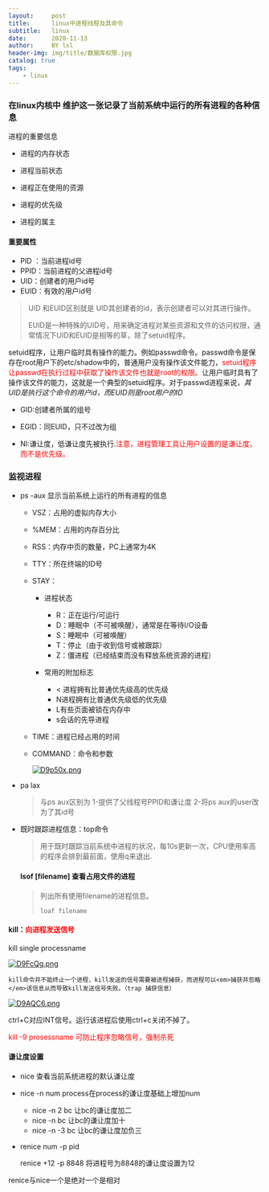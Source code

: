 ```yaml
---
layout:     post
title:      linux中进程线程及其命令
subtitle:   linux
date:       2020-11-13
author:     BY lxl
header-img: img/title/数据库权限.jpg
catalog: true
tags:
    - linux
---
```

<style>
oooo
{
	color:red
}
</style>

###  在linux内核中 维护这一张记录了当前系统中运行的所有进程的各种信息

进程的重要信息

- 进程的内存状态

- 进程当前状态
- 进程正在使用的资源
- 进程的优先级
- 进程的属主

####  重要属性

- PID ：当前进程id号
- PPID：当前进程的父进程id号
- UID：创建者的用户id号
- EUID：有效的用户id号

> UID 和EUID区别就是 UID其创建者的id，表示创建者可以对其进行操作。
>
>EUID是一种特殊的UID号，用来确定进程对某些资源和文件的访问权限，通常情况下UID和EUID是相等的草，除了setuid程序。

setuid程序，让用户临时具有操作的能力。例如passwd命令。passwd命令是保存在root用户下的etc/shadow中的，普通用户没有操作该文件能力，<oooo>setuid程序让passwd在执行过程中获取了操作该文件也就是root的权限。</oooo>让用户临时具有了操作该文件的能力，这就是一个典型的setuid程序。对于passwd进程来说，<em>其UID是执行这个命令的用户id，而EUID则是root用户的ID</em>

- GID:创建者所属的组号
- EGID：同EUID，只不过改为组

- NI:谦让度，低谦让度先被执行.<oooo>注意，进程管理工具让用户设置的是谦让度，而不是优先级。</oooo>

###  监视进程

- ps -aux 显示当前系统上运行的所有进程的信息

  - VSZ：占用的虚拟内存大小

  - %MEM：占用的内存百分比

  - RSS：内存中页的数量，PC上通常为4K

  - TTY：所在终端的ID号

  - STAY：

    - 进程状态

    	- R：正在运行/可运行
    	- D：睡眠中（不可被唤醒），通常是在等待I/O设备
    	- S：睡眠中（可被唤醒）
    	- T：停止（由于收到信号或被跟踪）
    	- Z：僵进程（已经结束而没有释放系统资源的进程）
    
    - 常用的附加标志
      - < 进程拥有比普通优先级高的优先级
      - N进程拥有比普通优先级低的优先级
      - L有些页面被锁在内存中
      - s会话的先导进程
  
  - TIME：进程已经占用的时间
  
  - COMMAND：命令和参数
  
    [![D9p50x.png](https://s3.ax1x.com/2020/11/13/D9p50x.png)](https://imgchr.com/i/D9p50x)

- pa lax 

  >与ps aux区别为 1-提供了父线程号PPID和谦让度 2-将ps aux的user改为了其id号

- 既时跟踪进程信息：top命令

  >用于既时跟踪当前系统中进程的状况，每10s更新一次，CPU使用率高的程序会排到最前面，使用q来退出.

  ####  lsof [filename] 查看占用文件的进程

  >列出所有使用filename的进程信息。
  >
  >```linux
  >loaf filename
  >```

####  kill：<oooo>向进程发送信号</oooo>

kill single processname 

[![D9FcQg.png](https://s3.ax1x.com/2020/11/13/D9FcQg.png)](https://imgchr.com/i/D9FcQg)

 	kill命令并不能终止一个进程，kill发送的信号需要被进程捕获，而进程可以<em>捕获并忽略</em>该信息从而导致kill发送信号失败。（trap 捕获信息）

[![D9AQC6.png](https://s3.ax1x.com/2020/11/13/D9AQC6.png)](https://imgchr.com/i/D9AQC6)

ctrl+C对应INT信号。运行该进程后使用ctrl+c关闭不掉了。



<oooo>kill -9 prosessname 可防止程序忽略信号，强制杀死</oooo>

####  谦让度设置

- nice 查看当前系统进程的默认谦让度
- nice -n num process在process的谦让度基础上增加num
  - nice -n 2 bc 让bc的谦让度加二
  - nice -n bc  让bc的谦让度加十
  - nice -n -3 bc 让bc的谦让度加负三

- renice num -p pid

  renice +12 -p 8848 将进程号为8848的谦让度设置为12

renice与nice一个是绝对一个是相对